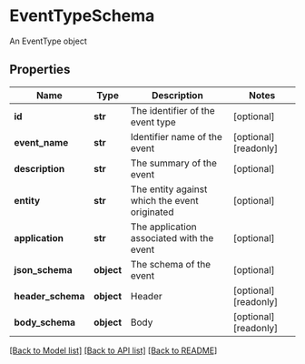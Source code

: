 # EventTypeSchema

An EventType object

## Properties
Name | Type | Description | Notes
------------ | ------------- | ------------- | -------------
**id** | **str** | The identifier of the event type | [optional] 
**event_name** | **str** | Identifier name of the event | [optional] [readonly] 
**description** | **str** | The summary of the event | [optional] 
**entity** | **str** | The entity against which the event originated | [optional] 
**application** | **str** | The application associated with the event | [optional] 
**json_schema** | **object** | The schema of the event | [optional] 
**header_schema** | **object** | Header | [optional] [readonly] 
**body_schema** | **object** | Body | [optional] [readonly] 

[[Back to Model list]](../README.md#documentation-for-models) [[Back to API list]](../README.md#documentation-for-api-endpoints) [[Back to README]](../README.md)


